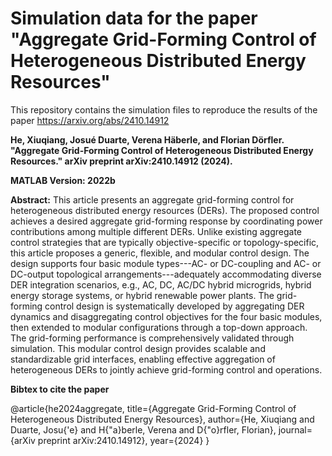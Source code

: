 # Simulation data for the paper "Aggregate Grid-Forming Control of Heterogeneous Distributed Energy Resources"
This repository contains the simulation files to reproduce the results of the paper https://arxiv.org/abs/2410.14912

**He, Xiuqiang, Josué Duarte, Verena Häberle, and Florian Dörfler. "Aggregate Grid-Forming Control of Heterogeneous Distributed Energy Resources." arXiv preprint arXiv:2410.14912 (2024).**

**MATLAB Version: 2022b**

**Abstract:** This article presents an aggregate grid-forming control for heterogeneous distributed energy resources (DERs). The proposed control achieves a desired aggregate grid-forming response by coordinating power contributions among multiple different DERs. Unlike existing aggregate control strategies that are typically objective-specific or topology-specific, this article proposes a generic, flexible, and modular control design. The design supports four basic module types---AC- or DC-coupling and AC- or DC-output topological arrangements---adequately accommodating diverse DER integration scenarios, e.g., AC, DC, AC/DC hybrid microgrids, hybrid energy storage systems, or hybrid renewable power plants. The grid-forming control design is systematically developed by aggregating DER dynamics and disaggregating control objectives for the four basic modules, then extended to modular configurations through a top-down approach. The grid-forming performance is comprehensively validated through simulation. This modular control design provides scalable and standardizable grid interfaces, enabling effective aggregation of heterogeneous DERs to jointly achieve grid-forming control and operations.


**Bibtex to cite the paper**

@article{he2024aggregate,
  title={Aggregate Grid-Forming Control of Heterogeneous Distributed Energy Resources},
  author={He, Xiuqiang and Duarte, Josu{\'e} and H{\"a}berle, Verena and D{\"o}rfler, Florian},
  journal={arXiv preprint arXiv:2410.14912},
  year={2024}
}
